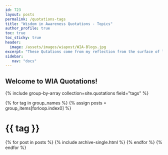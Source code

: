 ```yaml
---
id: 723    
layout: posts
permalink: /quotations-tags
title: "Wisdom in Awareness Quotations - Topics"
author_profile: true
toc: true
toc_sticky: true
header:
  image: /assets/images/wiapost/WIA-Blogs.jpg
excerpt: "These Qutations come from my reflection from the surface of lake called life. Great teachers like Mahatama Buddha, Lao Tzu, Adi Shankara, Ramakrushna Paramhamsa, Swami Vivekananda, Ramana Maharshi, J D Krishnamurthi, Osho, Sadguru, Swami Dayananda Sarawati, Swami Parmarthananda have shaped my mind and intellect"
sidebar:
   nav: "docs"
---
```


## Welcome to WIA Quotations!

{% include group-by-array collection=site.quotations field="tags" %}

{% for tag in group_names %}
{% assign posts = group_items[forloop.index0] %}

  <h1 id="{{ tag | slugify }}" class="archive__subtitle">{{ tag }}</h1>
  {% for post in posts %}
    {% include archive-single.html %}
  {% endfor %}
{% endfor %}

